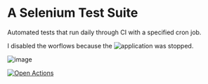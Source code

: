# A Selenium Test Suite
Automated tests that run daily through CI with a specified cron job.

I disabled the worflows because the ![application](http://softuni-qa-loadbalancer-2137572849.eu-north-1.elb.amazonaws.com/number-calculator/) was stopped.

![image](https://github.com/user-attachments/assets/536a5de3-b441-44dc-a480-423d15ff11b3)


 [![Open Actions](https://img.shields.io/badge/Open-Actions-brightgreen?style=for-the-badge)](https://github.com/nKashev/SeleniumWebNumberCalculatorTests/actions)
